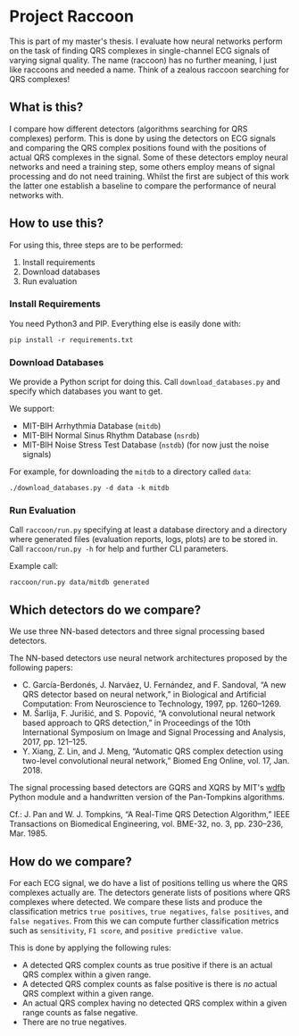 # Project Raccoon

This is part of my master's thesis. I evaluate how neural networks perform on the task of finding QRS complexes in single-channel ECG signals of varying signal quality. The name (raccoon) has no further meaning, I just like raccoons and needed a name. Think of a zealous raccoon searching for QRS complexes!

## What is this?

I compare how different detectors (algorithms searching for QRS complexes) perform. This is done by using the detectors on ECG signals and comparing the QRS complex positions found with the positions of actual QRS complexes in the signal.
Some of these detectors employ neural networks and need a training step, some others employ means of signal processing and do not need training. Whilst the first are subject of this work the latter one establish a baseline to compare the performance of neural networks with.

## How to use this?

For using this, three steps are to be performed:
1. Install requirements
2. Download databases
3. Run evaluation

### Install Requirements

You need Python3 and PIP. Everything else is easily done with:
```shell
pip install -r requirements.txt
```

### Download Databases

We provide a Python script for doing this. Call `download_databases.py` and specify which databases you want to get.

We support:
 * MIT-BIH Arrhythmia Database (`mitdb`)
 * MIT-BIH Normal Sinus Rhythm Database (`nsrdb`)
 * MIT-BIH Noise Stress Test Database (`nstdb`) (for now just the noise signals)

For example, for downloading the `mitdb` to a directory called `data`:
```shell
./download_databases.py -d data -k mitdb
```

### Run Evaluation

Call `raccoon/run.py` specifying at least a database directory and a directory where generated files (evaluation reports, logs, plots) are to be stored in. Call `raccoon/run.py -h` for help and further CLI parameters.

Example call:
```shell
raccoon/run.py data/mitdb generated
```

## Which detectors do we compare?

We use three NN-based detectors and three signal processing based detectors.

The NN-based detectors use neural network architectures proposed by the following papers:
 * C. García-Berdonés, J. Narváez, U. Fernández, and F. Sandoval, “A new QRS detector based on neural network,” in Biological and Artificial Computation: From Neuroscience to Technology, 1997, pp. 1260–1269.
 * M. Šarlija, F. Jurišić, and S. Popović, “A convolutional neural network based approach to QRS detection,” in Proceedings of the 10th
 International Symposium on Image and Signal Processing and Analysis, 2017, pp. 121–125.
 * Y. Xiang, Z. Lin, and J. Meng, “Automatic QRS complex detection using two-level convolutional neural network,” Biomed Eng Online, vol. 17, Jan. 2018.

 The signal processing based detectors are GQRS and XQRS by MIT's [wdfb](https://github.com/MIT-LCP/wfdb-python) Python module and a handwritten version of the Pan-Tompkins algorithms.
 
 Cf.: J. Pan and W. J. Tompkins, “A Real-Time QRS Detection Algorithm,” IEEE Transactions on Biomedical Engineering, vol. BME-32, no. 3, pp. 230–236, Mar. 1985.

## How do we compare?

For each ECG signal, we do have a list of positions telling us where the QRS complexes actually are. The detectors generate lists of positions where QRS complexes where detected. We compare these lists and produce the classification metrics `true positives`, `true negatives`, `false positives`, and `false negatives`. From this we can compute further classification metrics such as `sensitivity`, `F1 score`, and `positive predictive value`.

This is done by applying the following rules:
 * A detected QRS complex counts as true positive if there is an actual QRS complex within a given range.
 * A detected QRS complex counts as false positive is there is *no* actual QRS complext within a given range.
 * An actual QRS complex having no detected QRS complex within a given range counts as false negative.
 * There are no true negatives.
